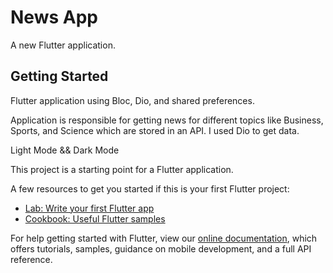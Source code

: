 # News App

A new Flutter application.

## Getting Started

Flutter application using Bloc,  Dio, and shared preferences.

Application is responsible for getting news for different topics like Business, Sports, and Science which are stored in an API. I used Dio to get data.

Light Mode && Dark Mode 

This project is a starting point for a Flutter application.

A few resources to get you started if this is your first Flutter project:

- [Lab: Write your first Flutter app](https://flutter.dev/docs/get-started/codelab)
- [Cookbook: Useful Flutter samples](https://flutter.dev/docs/cookbook)

For help getting started with Flutter, view our
[online documentation](https://flutter.dev/docs), which offers tutorials,
samples, guidance on mobile development, and a full API reference.
